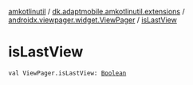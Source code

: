 [amkotlinutil](../../index.md) / [dk.adaptmobile.amkotlinutil.extensions](../index.md) / [androidx.viewpager.widget.ViewPager](index.md) / [isLastView](is-last-view.md)

# isLastView

`val ViewPager.isLastView: `[`Boolean`](https://kotlinlang.org/api/latest/jvm/stdlib/kotlin/-boolean/index.html)